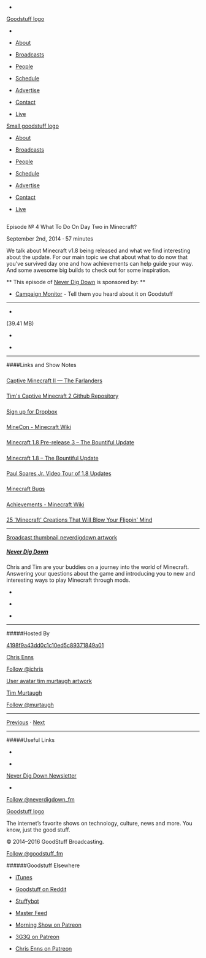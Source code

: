 

-
[Goodstuff logo](http://www.goodstuff.fm/)[](/assets/goodstuff_logo-17c1fe6f378352de5d7345f76152130b.svg)

-


-  [About](/about)

-  [Broadcasts](/broadcasts)

-  [People](/people)

-  [Schedule](/schedule)

-  [Advertise](/advertise)

-  [Contact](/contact)

-  [Live](/live)


[Small goodstuff logo](http://www.goodstuff.fm/)[](/assets/small_goodstuff_logo-bf032e72b9ec41494f4d90905f1ad619.svg)


-  [About](/about)

-  [Broadcasts](/broadcasts)

-  [People](/people)

-  [Schedule](/schedule)

-  [Advertise](/advertise)

-  [Contact](/contact)

-  [Live](/live)


##
Episode № 4
What To Do On Day Two in Minecraft?


September 2nd, 2014
&middot;
57
minutes


We talk about Minecraft v1.8 being released and what we find interesting about the update. For our main topic we chat about what to do now that you&rsquo;ve survived day one and how achievements can help guide your way. And some awesome big builds to check out for some inspiration.


**
This episode of
[Never Dig Down](/neverdigdown)
is sponsored by:
**


-  [Campaign Monitor](http://www.campaignmonitor.com/) - Tell them you heard about it on Goodstuff


------------------------------


-
[](https://goodstuffs3.s3.amazonaws.com/uploads/neverdigdown-4.mp3)(39.41 MB)

-
[](http://twitter.com/intent/tweet?text=Never%20Dig%20Down%20%E2%84%96%204%20on%20@goodstuff_fm%20-%20http://goodstuff.fm/neverdigdown/4)

-
[](http://www.facebook.com/sharer/sharer.php?u=http://goodstuff.fm/neverdigdown/4)


------------------------------


####Links and Show Notes

#####
[Captive Minecraft II — The Farlanders](http://thefarlanders.com/captiveminecraftii/)


#####
[Tim's Captive Minecraft 2 Github Repository](https://github.com/murtaugh/CM2)


#####
[Sign up for Dropbox](http://db.tt/czHe7sK)


#####
[MineCon - Minecraft Wiki](http://minecraft.gamepedia.com/MineCon)


#####
[Minecraft 1.8 Pre-release 3 – The Bountiful Update](https://mojang.com/2014/08/minecraft-1-8-pre-release-the-bountiful-update/)


#####
[Minecraft 1.8 – The Bountiful Update](https://mojang.com/2014/09/minecraft-1-8-the-bountiful-update/)


#####
[Paul Soares Jr. Video Tour of 1.8 Updates](http://youtu.be/Q9ykTDAFl7E)


#####
[Minecraft Bugs](https://bugs.mojang.com/browse/MC)


#####
[Achievements - Minecraft Wiki](http://minecraft.gamepedia.com/Achievements)


#####
[25 'Minecraft' Creations That Will Blow Your Flippin' Mind](http://mashable.com/2013/02/13/amazing-minecraft-creations/)


------------------------------


[Broadcast thumbnail neverdigdown artwork](/neverdigdown)[](https://goodstuffs3.s3.amazonaws.com/uploads/broadcast/image/29/broadcast_thumbnail_neverdigdown_artwork.png)

##### [Never Dig Down](/neverdigdown)


Chris and Tim are your buddies on a journey into the world of Minecraft. Answering your questions about the game and introducing you to new and interesting ways to play Minecraft through mods.

-
[](https://itunes.apple.com/ca/podcast/never-dig-down/id902068369?mt=2)

-
[](/neverdigdown/feed)

-
[](mailto:chris@goodstuff.fm?cc=sponsorship%40goodstuff.fm&subject=%5BGoodStuff%20FM%5D%20Sponsorship%20Inquiry%20for%20Never%20Dig%20Down)


------------------------------


#####Hosted By


[4198f9a43dd0c1c10ed5c89371849a01](/people/chris-enns)[](http://gravatar.com/avatar/4198f9a43dd0c1c10ed5c89371849a01.png?s=300&r=pg)

[Chris Enns](/people/chris-enns)


[Follow @ichris](https://twitter.com/ichris)


[User avatar tim murtaugh artwork](/people/tim-murtaugh)[](https://goodstuffs3.s3.amazonaws.com/uploads/user/avatar/52/user_avatar_tim-murtaugh_artwork.png)

[Tim Murtaugh](/people/tim-murtaugh)


[Follow @murtaugh](https://twitter.com/murtaugh)


------------------------------


[Previous](/neverdigdown/3)
&middot;
[Next](/neverdigdown/5)


------------------------------


#####Useful Links

-
[](mailto:chris@goodstuff.fm?subject=%5BGoodstuff%20FM%5D%20Feedback%20for%20Never%20Dig%20Down)

-
[Never Dig Down Newsletter](http://www.goodstuff.fm/neverdigdown/newsletter)


-
[Follow @neverdigdown_fm](https://twitter.com/neverdigdown_fm)


[Goodstuff logo](http://www.goodstuff.fm/)[](/assets/goodstuff_logo-17c1fe6f378352de5d7345f76152130b.svg)


The internet’s favorite shows on technology, culture, news and more. You know, just the good stuff.


&copy; 2014&ndash;2016 GoodStuff Broadcasting.

[Follow @goodstuff_fm](https://twitter.com/goodstufffm)


######Goodstuff Elsewhere

-  [iTunes](https://itunes.apple.com/us/artist/goodstuff-fm/id843385597?mt=2)

-  [Goodstuff on Reddit](https://www.reddit.com/r/Goodstuff_fm/)

-  [Stuffybot](http://stuffybot.goodstuff.fm)

-  [Master Feed](/master/feed)

-  [Morning Show on Patreon](https://www.patreon.com/morningshow)

-  [3G3Q on Patreon](https://www.patreon.com/3g3q)

-  [Chris Enns on Patreon](https://www.patreon.com/ichris)
